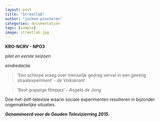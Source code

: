 ```yaml
---
layout: post
title: "Streetlab"
author: "jochem pinxteren"
categories: documentation
tags: [sample]
image: streetlab.jpg
---
```


**KRO-NCRV - NPO3**

*pilot en eerste seizoen*

*eindredactie*

>’Een scherpe vraag over menselijk gedrag vervat in een geestig straatexperiment’ - *de Volkskrant*

>’Best grappige filmpjes’ - *Angela de Jong*


Doe-het-zelf-televisie waarin sociale experimenten resulteren in bijzonder ongemakkelijke situaties.


***Genomineerd voor de Gouden Televizierring 2015.***